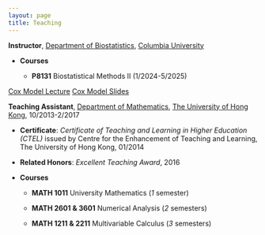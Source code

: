 ```yaml
---
layout: page
title: Teaching
---
```


**Instructor**, [Department of Biostatistics](https://www.publichealth.columbia.edu/academics/departments/biostatistics), [Columbia University](https://www.columbia.edu/)

* **Courses**

   * **P8131** Biostatistical Methods II (1/2024-5/2025)




[Cox Model Lecture]()
[Cox Model Slides]()







**Teaching Assistant**, [Department of Mathematics](https://hkumath.hku.hk/web/index.php), [The University of Hong Kong](https://www.hku.hk/), 10/2013-2/2017

* **Certificate**: *Certificate of Teaching and Learning in Higher Education (CTEL)* issued by Centre for the Enhancement of Teaching and Learning, The University of Hong Kong, 01/2014

* **Related Honors**:  *Excellent Teaching Award*, 2016

* **Courses**

   * **MATH 1011** University Mathematics \(*1* semester\) 

   * **MATH 2601 & 3601** Numerical Analysis \(*2* semesters\) 

   * **MATH 1211 & 2211** Multivariable Calculus \(*3* semesters\) 

